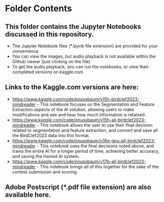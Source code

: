 # Folder Contents
## This folder contains the Jupyter Notebooks discussed in this repository.
* The Jupyter Notebook files (*.ipynb file extension) are provided for your convenience.
* You can view the images, but audio playback is not available within the Github viewer (just clicking on the file).
* To get the audio playback, you can run the notebooks, or view their completed versions on kaggle.com
## Links to the Kaggle.com versions are here:
* https://www.kaggle.com/code/pnussbaum/v15h-birdclef2023-mindreader - This notebook focuses on the Segmentation and Feature Extraction aspects of the AI solution, allowing users to make modifications and see and hear how much information is retained.
* https://www.kaggle.com/code/pnussbaum/v15h-all-birdclef2023-mindreader - This notebook allows the user to use their final decision related to segmentation and feature extraction, and convert and save all the BirdClef2023 data into this format.
* https://www.kaggle.com/code/pnussbaum/v16e-gpu-all-birdclef2023-mindreader - This notebook uses the final decisions noted above, and trains the entire AI for a longer period of time, achieving better accuracy, and saving the trained AI system.
* https://www.kaggle.com/code/pnussbaum/v17b-all-birdclef2023-mindreader - This notebook brings all of this together for the sake of the contest submission and scoring.
## Adobe Postscript (*.pdf file extension) are also available here.
